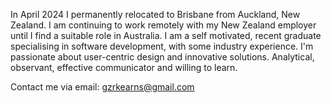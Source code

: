 In April 2024 I permanently relocated to Brisbane from Auckland, New Zealand. I am continuing to work remotely with my New Zealand employer until I find a suitable role in Australia. I am a self motivated, recent graduate specialising in software development, with some industry experience. I'm passionate about user-centric design and innovative solutions. Analytical, observant, effective communicator and willing to learn.

Contact me via email: gzrkearns@gmail.com
